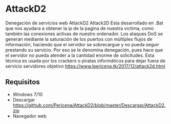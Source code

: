 # AttackD2
Denegación de servicios web AttackD2
Attack2D
Esta desarrollado en .Bat que nos ayudara a obtener la ip de la pagina de nuestra victima, como también las conexiones activas de nuestro ordenador.
Los ataques DoS se generan mediante la saturación de los puertos con múltiples flujos de información, haciendo que el servidor se sobrecargue y no pueda seguir prestando su servicio. Por eso se le denomina denegación, pues hace que el servidor no pueda atender a la cantidad enorme de solicitudes. Esta técnica es usada por los crackers o piratas informáticos para dejar fuera de servicio servidores objetivo
https://www.lpericena.tk/2017/12/attack2d.html
## Requisitos
- Windows 7/10
- Descargar https://github.com/Pericena/AttackD2/blob/master/Descargar/AttackD2.zip
- Navegador web
